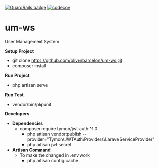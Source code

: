 [![GuardRails badge](https://api.guardrails.io/v2/badges/206057?token=fae57e14f5515599caf899247d1b28bda1ce9b7e9614274c55344c38ed066a7f)](https://dashboard.guardrails.io/gh/olivenbarcelon/repos/206057)
[![codecov](https://codecov.io/gh/olivenbarcelon/um-ws/branch/master/graph/badge.svg?token=V6A57RJLG9)](https://codecov.io/gh/olivenbarcelon/um-ws)
# um-ws
User Management System

**Setup Project**
<!-- * composer create-project --prefer-dist laravel/laravel:^5.8.* project -->
* git clone https://github.com/olivenbarcelon/um-ws.git 
* composer install

**Run Project**
* php artisan serve

**Run Test**
* vendor/bin/phpunit

**Developers**
* **Dependencies**
    * composer require tymon/jwt-auth:^1.0
        * php artisan vendor:publish --provider="Tymon\JWTAuth\Providers\LaravelServiceProvider"
        * php artisan jwt:secret
* **Artisan Command**
    * To make the changed in .env work
        * php artisan config:cache
